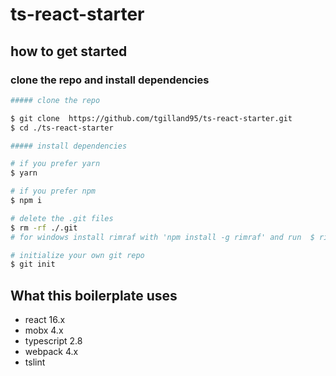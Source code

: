 # ts-react-starter

## how to get started

### clone the repo and install dependencies

```bash
##### clone the repo

$ git clone  https://github.com/tgilland95/ts-react-starter.git
$ cd ./ts-react-starter

##### install dependencies

# if you prefer yarn
$ yarn

# if you prefer npm
$ npm i

# delete the .git files
$ rm -rf ./.git
# for windows install rimraf with 'npm install -g rimraf' and run  $ rimraf .git

# initialize your own git repo
$ git init
```

## What this boilerplate uses

*   react 16.x
*   mobx 4.x
*   typescript 2.8
*   webpack 4.x
*   tslint
